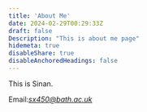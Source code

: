 ```yaml
---
title: 'About Me'
date: 2024-02-29T00:29:33Z
draft: false
Description: "This is about me page"
hidemeta: true
disableShare: true
disableAnchoredHeadings: false
---
```


This is Sinan. 

Email:*sx450@bath.ac.uk*